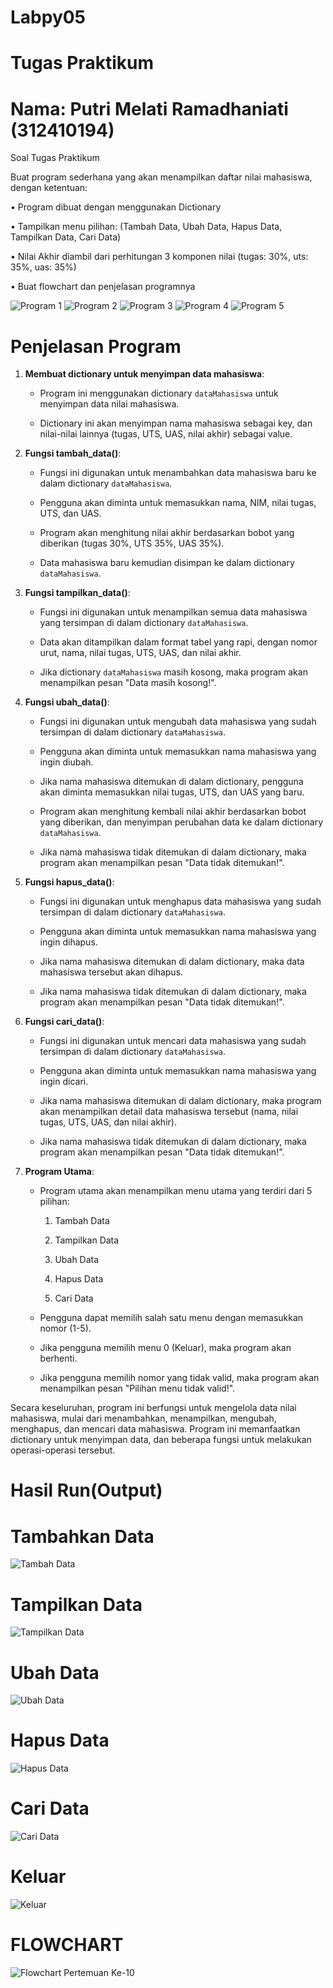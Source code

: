 # Labpy05
# Tugas Praktikum
# Nama: Putri Melati Ramadhaniati (312410194)

Soal Tugas Praktikum

Buat program sederhana yang akan menampilkan daftar nilai
mahasiswa, dengan ketentuan:

• Program dibuat dengan menggunakan Dictionary

• Tampilkan menu pilihan: (Tambah Data, Ubah Data, Hapus Data,
Tampilkan Data, Cari Data)

• Nilai Akhir diambil dari perhitungan 3 komponen nilai (tugas: 30%,
uts: 35%, uas: 35%)

• Buat flowchart dan penjelasan programnya

![Program 1](https://github.com/user-attachments/assets/c0df0677-5cc5-4932-be23-38aaf56e1de9)
![Program 2](https://github.com/user-attachments/assets/faa6ff8b-9c86-4088-b9cc-2fc979c77ae0)
![Program 3](https://github.com/user-attachments/assets/09129ba9-0970-4132-a0ad-1e924150c96d)
![Program 4](https://github.com/user-attachments/assets/ae58c9d6-38aa-4225-a515-a76552c407d5)
![Program 5](https://github.com/user-attachments/assets/584de1ab-cf94-4ab7-b517-930bdcf29994)

# Penjelasan Program

1. **Membuat dictionary untuk menyimpan data mahasiswa**:
   
   - Program ini menggunakan dictionary `dataMahasiswa` untuk menyimpan data nilai mahasiswa.
     
   - Dictionary ini akan menyimpan nama mahasiswa sebagai key, dan nilai-nilai lainnya (tugas, UTS, UAS, nilai akhir) sebagai value.

2. **Fungsi tambah_data()**:
   
   - Fungsi ini digunakan untuk menambahkan data mahasiswa baru ke dalam dictionary `dataMahasiswa`.
     
   - Pengguna akan diminta untuk memasukkan nama, NIM, nilai tugas, UTS, dan UAS.
     
   - Program akan menghitung nilai akhir berdasarkan bobot yang diberikan (tugas 30%, UTS 35%, UAS 35%).
     
   - Data mahasiswa baru kemudian disimpan ke dalam dictionary `dataMahasiswa`.

4. **Fungsi tampilkan_data()**:
   
   - Fungsi ini digunakan untuk menampilkan semua data mahasiswa yang tersimpan di dalam dictionary `dataMahasiswa`.
     
   - Data akan ditampilkan dalam format tabel yang rapi, dengan nomor urut, nama, nilai tugas, UTS, UAS, dan nilai akhir.
     
   - Jika dictionary `dataMahasiswa` masih kosong, maka program akan menampilkan pesan "Data masih kosong!".

5. **Fungsi ubah_data()**:
   
   - Fungsi ini digunakan untuk mengubah data mahasiswa yang sudah tersimpan di dalam dictionary `dataMahasiswa`.
     
   - Pengguna akan diminta untuk memasukkan nama mahasiswa yang ingin diubah.
     
   - Jika nama mahasiswa ditemukan di dalam dictionary, pengguna akan diminta memasukkan nilai tugas, UTS, dan UAS yang baru.
     
   - Program akan menghitung kembali nilai akhir berdasarkan bobot yang diberikan, dan menyimpan perubahan data ke dalam dictionary `dataMahasiswa`.
     
   - Jika nama mahasiswa tidak ditemukan di dalam dictionary, maka program akan menampilkan pesan "Data tidak ditemukan!".

6. **Fungsi hapus_data()**:
   
   - Fungsi ini digunakan untuk menghapus data mahasiswa yang sudah tersimpan di dalam dictionary `dataMahasiswa`.
     
   - Pengguna akan diminta untuk memasukkan nama mahasiswa yang ingin dihapus.
     
   - Jika nama mahasiswa ditemukan di dalam dictionary, maka data mahasiswa tersebut akan dihapus.
     
   - Jika nama mahasiswa tidak ditemukan di dalam dictionary, maka program akan menampilkan pesan "Data tidak ditemukan!".

7. **Fungsi cari_data()**:
   
   - Fungsi ini digunakan untuk mencari data mahasiswa yang sudah tersimpan di dalam dictionary `dataMahasiswa`.
     
   - Pengguna akan diminta untuk memasukkan nama mahasiswa yang ingin dicari.
     
   - Jika nama mahasiswa ditemukan di dalam dictionary, maka program akan menampilkan detail data mahasiswa tersebut (nama, nilai tugas, UTS, UAS, dan nilai akhir).
     
   - Jika nama mahasiswa tidak ditemukan di dalam dictionary, maka program akan menampilkan pesan "Data tidak ditemukan!".

8. **Program Utama**:
   
   - Program utama akan menampilkan menu utama yang terdiri dari 5 pilihan:
     
     1. Tambah Data
        
     2. Tampilkan Data
        
     3. Ubah Data
        
     4. Hapus Data
        
     5. Cari Data
         
   - Pengguna dapat memilih salah satu menu dengan memasukkan nomor (1-5).
     
   - Jika pengguna memilih menu 0 (Keluar), maka program akan berhenti.
     
   - Jika pengguna memilih nomor yang tidak valid, maka program akan menampilkan pesan "Pilihan menu tidak valid!".

Secara keseluruhan, program ini berfungsi untuk mengelola data nilai mahasiswa, mulai dari menambahkan, menampilkan, mengubah, menghapus, dan mencari data mahasiswa. Program ini memanfaatkan dictionary untuk menyimpan data, dan beberapa fungsi untuk melakukan operasi-operasi tersebut.

# Hasil Run(Output)

# **Tambahkan Data**

![Tambah Data](https://github.com/user-attachments/assets/28a555c1-201e-4db3-a3b4-35e3ac46eefe)

# **Tampilkan Data**

![Tampilkan Data](https://github.com/user-attachments/assets/9992318a-c7f3-47dc-aeea-5b35233a60b6)

# **Ubah Data**

![Ubah Data](https://github.com/user-attachments/assets/bf6b2c35-9d86-4b34-824c-50a49419f5a3)

# **Hapus Data**

![Hapus Data](https://github.com/user-attachments/assets/c64656c5-8e40-46d9-b35c-7fff4c04cee5)

# **Cari Data**

![Cari Data](https://github.com/user-attachments/assets/1c2bf9dc-1d3c-4cc7-a8d7-9d1154feecc8)

# **Keluar**

![Keluar](https://github.com/user-attachments/assets/5449d3a8-ec9f-4b3f-a679-d67510b7251e)

# FLOWCHART

![Flowchart Pertemuan Ke-10](https://github.com/user-attachments/assets/0099dc3c-a8c9-4311-aaaf-4a07a8d64f1a)

